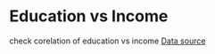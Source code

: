 # Education vs Income
check corelation of education vs income
[Data source](https://www.kaggle.com/datasets/aadarshvelu/heart-failure-prediction-clinical-records)

